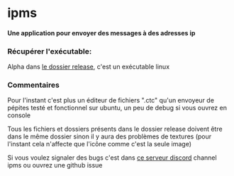 # ipms

#### Une application pour envoyer des messages à des adresses ip

### Récupérer l'exécutable:

Alpha dans [le dossier release](https://github.com/EuropaFantasy/ipms/tree/main/release), c'est un exécutable linux

### Commentaires

Pour l'instant c'est plus un éditeur de fichiers ".ctc" qu'un envoyeur de pépites testé et fonctionnel sur ubuntu, un peu de debug si vous ouvrez en console

Tous les fichiers et dossiers présents dans le dossier release doivent être dans le même dossier sinon il y aura des problèmes de textures (pour l'instant cela n'affecte que l'icône comme c'est la seule image)

Si vous voulez signaler des bugs c'est dans [ce serveur discord](https://discord.gg/YPfErepBav) channel ipms ou ouvrez une github issue
